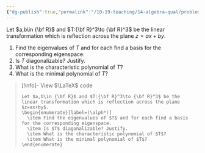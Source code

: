 ```yaml
---
{"dg-publish":true,"permalink":"/10-19-teaching/14-algebra-qual/problem-bank/template-problems/linear-algebra/reflection-across-a-plane/","tags":["linear_algebra"],"updated":"2025-03-21T08:40:26-07:00"}
---
```


Let $a,b\in {\bf R}$ and $T:{\bf R}^3\to {\bf R}^3$ be the linear transformation which is reflection across the plane $z=ax+by$.

1. Find the eigenvalues of $T$ and for each find a basis for the corresponding eigenspace.
2. Is $T$ diagonalizable? Justify.
3. What is the characteristic polynomial of $T$?
4. What is the minimal polynomial of $T$?

> [!info]- View $\LaTeX$ code
> ```
> Let $a,b\in {\bf R}$ and $T:{\bf R}^3\to {\bf R}^3$ be the linear transformation which is reflection across the plane $z=ax+by$.
> \begin{enumerate}[label=(\alph*)]
> 	\item Find the eigenvalues of $T$ and for each find a basis for the corresponding eigenspace.
> 	\item Is $T$ diagonalizable? Justify.
> 	\item What is the characteristic polynomial of $T$?
> 	\item What is the minimal polynomial of $T$?
> \end{enumerate}
> ```